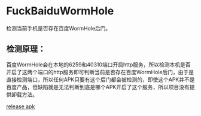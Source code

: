 # FuckBaiduWormHole
检测当前手机是否存在百度WormHole后门。
## 检测原理：
百度WormHole会在本地的6259和40310端口开启http服务，所以检测本机是否开启了这两个端口的http服务即可判断当前是否存在百度WormHole后门，由于是直接检测端口，所以任何APK只要有这个后门都会被检测的，即使这个APK并不是百度产品，但缺陷就是无法判断到底是哪个APK开启了这个服务，所以项目没有提供卸载方法。

[release apk](https://github.com/aesean/FuckBaiduWormHole/blob/master/release/FuckBaiduWormHole-app-release.apk?raw=true)

